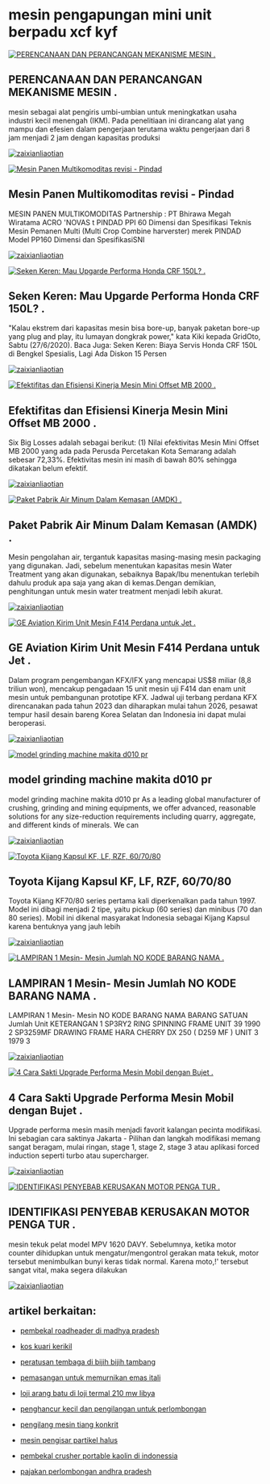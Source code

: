 # mesin pengapungan mini unit berpadu xcf kyf
<a href="https://mnn.zoosnet.net/LR/Chatpre.aspx?id=MNN94995150&p=https://topgrinding.com/" target="_blank">![PERENCANAAN DAN PERANCANGAN MEKANISME MESIN .](https://github.com/technlg/images/blob/main/64.jpg)</a>
## PERENCANAAN DAN PERANCANGAN MEKANISME MESIN .
mesin sebagai alat pengiris umbi-umbian untuk meningkatkan usaha industri kecil menengah (IKM). Pada penelitiaan ini dirancang alat yang mampu dan efesien dalam pengerjaan terutama waktu pengerjaan dari 8 jam menjadi 2 jam dengan kapasitas produksi
<a href="https://mnn.zoosnet.net/LR/Chatpre.aspx?id=MNN94995150&p=https://topgrinding.com/" target="_blank"><img src="https://github.com/technlg/images/raw/main/chat11.jpg" alt="zaixianliaotian"/></a><a href="//whatsapp.shibangsoft.com/WhatsApp.php" ><img src="https://github.com/technlg/images/raw/main/chat11.png" alt=""></a>
<a href="https://mnn.zoosnet.net/LR/Chatpre.aspx?id=MNN94995150&p=https://topgrinding.com/" target="_blank">![Mesin Panen Multikomoditas revisi - Pindad](https://github.com/technlg/images/blob/main/27.jpg)</a>
## Mesin Panen Multikomoditas revisi - Pindad
MESIN PANEN MULTIKOMODITAS Partnership : PT Bhirawa Megah Wiratama ACRO 'NOVAS t PINDAD PPI 60 Dimensi dan Spesifikasi Teknis Mesin Pemanen Multi (Multi Crop Combine harverster) merek PINDAD Model PP160 Dimensi dan SpesifikasiSNI
<a href="https://mnn.zoosnet.net/LR/Chatpre.aspx?id=MNN94995150&p=https://topgrinding.com/" target="_blank"><img src="https://github.com/technlg/images/raw/main/chat11.jpg" alt="zaixianliaotian"/></a><a href="//whatsapp.shibangsoft.com/WhatsApp.php" ><img src="https://github.com/technlg/images/raw/main/chat11.png" alt=""></a>
<a href="https://mnn.zoosnet.net/LR/Chatpre.aspx?id=MNN94995150&p=https://topgrinding.com/" target="_blank">![Seken Keren: Mau Upgarde Performa Honda CRF 150L? .](https://github.com/technlg/images/blob/main/3.jpg)</a>
## Seken Keren: Mau Upgarde Performa Honda CRF 150L? .
"Kalau ekstrem dari kapasitas mesin bisa bore-up, banyak paketan bore-up yang plug and play, itu lumayan dongkrak power," kata Kiki kepada GridOto, Sabtu (27/6/2020). Baca Juga: Seken Keren: Biaya Servis Honda CRF 150L di Bengkel Spesialis, Lagi Ada Diskon 15 Persen
<a href="https://mnn.zoosnet.net/LR/Chatpre.aspx?id=MNN94995150&p=https://topgrinding.com/" target="_blank"><img src="https://github.com/technlg/images/raw/main/chat11.jpg" alt="zaixianliaotian"/></a><a href="//whatsapp.shibangsoft.com/WhatsApp.php" ><img src="https://github.com/technlg/images/raw/main/chat11.png" alt=""></a>
<a href="https://mnn.zoosnet.net/LR/Chatpre.aspx?id=MNN94995150&p=https://topgrinding.com/" target="_blank">![Efektifitas dan Efisiensi Kinerja Mesin Mini Offset MB 2000 .](https://github.com/technlg/images/blob/main/54.jpg)</a>
## Efektifitas dan Efisiensi Kinerja Mesin Mini Offset MB 2000 .
Six Big Losses adalah sebagai berikut: (1) Nilai efektivitas Mesin Mini Offset MB 2000 yang ada pada Perusda Percetakan Kota Semarang adalah sebesar 72,33%. Efektivitas mesin ini masih di bawah 80% sehingga dikatakan belum efektif.
<a href="https://mnn.zoosnet.net/LR/Chatpre.aspx?id=MNN94995150&p=https://topgrinding.com/" target="_blank"><img src="https://github.com/technlg/images/raw/main/chat11.jpg" alt="zaixianliaotian"/></a><a href="//whatsapp.shibangsoft.com/WhatsApp.php" ><img src="https://github.com/technlg/images/raw/main/chat11.png" alt=""></a>
<a href="https://mnn.zoosnet.net/LR/Chatpre.aspx?id=MNN94995150&p=https://topgrinding.com/" target="_blank">![Paket Pabrik Air Minum Dalam Kemasan (AMDK) .](https://github.com/technlg/images/blob/main/11.jpg)</a>
## Paket Pabrik Air Minum Dalam Kemasan (AMDK) .
Mesin pengolahan air, tergantuk kapasitas masing-masing mesin packaging yang digunakan. Jadi, sebelum menentukan kapasitas mesin Water Treatment yang akan digunakan, sebaiknya Bapak/Ibu menentukan terlebih dahulu produk apa saja yang akan di kemas.Dengan demikian, penghitungan untuk mesin water treatment menjadi lebih akurat.
<a href="https://mnn.zoosnet.net/LR/Chatpre.aspx?id=MNN94995150&p=https://topgrinding.com/" target="_blank"><img src="https://github.com/technlg/images/raw/main/chat11.jpg" alt="zaixianliaotian"/></a><a href="//whatsapp.shibangsoft.com/WhatsApp.php" ><img src="https://github.com/technlg/images/raw/main/chat11.png" alt=""></a>
<a href="https://mnn.zoosnet.net/LR/Chatpre.aspx?id=MNN94995150&p=https://topgrinding.com/" target="_blank">![GE Aviation Kirim Unit Mesin F414 Perdana untuk Jet .](https://github.com/technlg/images/blob/main/52.jpg)</a>
## GE Aviation Kirim Unit Mesin F414 Perdana untuk Jet .
Dalam program pengembangan KFX/IFX yang mencapai US$8 miliar (8,8 triliun won), mencakup pengadaan 15 unit mesin uji F414 dan enam unit mesin untuk pembangunan prototipe KFX. Jadwal uji terbang perdana KFX direncanakan pada tahun 2023 dan diharapkan mulai tahun 2026, pesawat tempur hasil desain bareng Korea Selatan dan Indonesia ini dapat mulai beroperasi.
<a href="https://mnn.zoosnet.net/LR/Chatpre.aspx?id=MNN94995150&p=https://topgrinding.com/" target="_blank"><img src="https://github.com/technlg/images/raw/main/chat11.jpg" alt="zaixianliaotian"/></a><a href="//whatsapp.shibangsoft.com/WhatsApp.php" ><img src="https://github.com/technlg/images/raw/main/chat11.png" alt=""></a>
<a href="https://mnn.zoosnet.net/LR/Chatpre.aspx?id=MNN94995150&p=https://topgrinding.com/" target="_blank">![model grinding machine makita d010 pr](https://github.com/technlg/images/blob/main/46.jpg)</a>
## model grinding machine makita d010 pr
model grinding machine makita d010 pr As a leading global manufacturer of crushing, grinding and mining equipments, we offer advanced, reasonable solutions for any size-reduction requirements including quarry, aggregate, and different kinds of minerals. We can 
<a href="https://mnn.zoosnet.net/LR/Chatpre.aspx?id=MNN94995150&p=https://topgrinding.com/" target="_blank"><img src="https://github.com/technlg/images/raw/main/chat11.jpg" alt="zaixianliaotian"/></a><a href="//whatsapp.shibangsoft.com/WhatsApp.php" ><img src="https://github.com/technlg/images/raw/main/chat11.png" alt=""></a>
<a href="https://mnn.zoosnet.net/LR/Chatpre.aspx?id=MNN94995150&p=https://topgrinding.com/" target="_blank">![Toyota Kijang Kapsul KF, LF, RZF, 60/70/80](https://github.com/technlg/images/blob/main/41.jpg)</a>
## Toyota Kijang Kapsul KF, LF, RZF, 60/70/80
Toyota Kijang KF70/80 series pertama kali diperkenalkan pada tahun 1997. Model ini dibagi menjadi 2 tipe, yaitu pickup (60 series) dan minibus (70 dan 80 series). Mobil ini dikenal masyarakat Indonesia sebagai Kijang Kapsul karena bentuknya yang jauh lebih 
<a href="https://mnn.zoosnet.net/LR/Chatpre.aspx?id=MNN94995150&p=https://topgrinding.com/" target="_blank"><img src="https://github.com/technlg/images/raw/main/chat11.jpg" alt="zaixianliaotian"/></a><a href="//whatsapp.shibangsoft.com/WhatsApp.php" ><img src="https://github.com/technlg/images/raw/main/chat11.png" alt=""></a>
<a href="https://mnn.zoosnet.net/LR/Chatpre.aspx?id=MNN94995150&p=https://topgrinding.com/" target="_blank">![LAMPIRAN 1 Mesin- Mesin Jumlah NO KODE BARANG NAMA .](https://github.com/technlg/images/blob/main/49.jpg)</a>
## LAMPIRAN 1 Mesin- Mesin Jumlah NO KODE BARANG NAMA .
LAMPIRAN 1 Mesin- Mesin NO KODE BARANG NAMA BARANG SATUAN Jumlah Unit KETERANGAN 1 SP3RY2 RING SPINNING FRAME UNIT 39 1990 2 SP3259MF DRAWING FRAME HARA CHERRY DX 250 ( D259 MF ) UNIT 3 1979 3
<a href="https://mnn.zoosnet.net/LR/Chatpre.aspx?id=MNN94995150&p=https://topgrinding.com/" target="_blank"><img src="https://github.com/technlg/images/raw/main/chat11.jpg" alt="zaixianliaotian"/></a><a href="//whatsapp.shibangsoft.com/WhatsApp.php" ><img src="https://github.com/technlg/images/raw/main/chat11.png" alt=""></a>
<a href="https://mnn.zoosnet.net/LR/Chatpre.aspx?id=MNN94995150&p=https://topgrinding.com/" target="_blank">![4 Cara Sakti Upgrade Performa Mesin Mobil dengan Bujet .](https://github.com/technlg/images/blob/main/2.jpg)</a>
## 4 Cara Sakti Upgrade Performa Mesin Mobil dengan Bujet .
Upgrade performa mesin masih menjadi favorit kalangan pecinta modifikasi. Ini sebagian cara saktinya Jakarta - Pilihan dan langkah modifikasi memang sangat beragam, mulai ringan, stage 1, stage 2, stage 3 atau aplikasi forced induction seperti turbo atau supercharger.
<a href="https://mnn.zoosnet.net/LR/Chatpre.aspx?id=MNN94995150&p=https://topgrinding.com/" target="_blank"><img src="https://github.com/technlg/images/raw/main/chat11.jpg" alt="zaixianliaotian"/></a><a href="//whatsapp.shibangsoft.com/WhatsApp.php" ><img src="https://github.com/technlg/images/raw/main/chat11.png" alt=""></a>
<a href="https://mnn.zoosnet.net/LR/Chatpre.aspx?id=MNN94995150&p=https://topgrinding.com/" target="_blank">![IDENTIFIKASI PENYEBAB KERUSAKAN MOTOR PENGA TUR .](https://github.com/technlg/images/blob/main/43.jpg)</a>
## IDENTIFIKASI PENYEBAB KERUSAKAN MOTOR PENGA TUR .
mesin tekuk pelat model MPV 1620 DAVY. Sebelumnya, ketika motor counter dihidupkan untuk mengatur/mengontrol gerakan mata tekuk, motor tersebut menimbulkan bunyi keras tidak normal. Karena moto,!' tersebut sangat vital, maka segera dilakukan 
<a href="https://mnn.zoosnet.net/LR/Chatpre.aspx?id=MNN94995150&p=https://topgrinding.com/" target="_blank"><img src="https://github.com/technlg/images/raw/main/chat11.jpg" alt="zaixianliaotian"/></a><a href="//whatsapp.shibangsoft.com/WhatsApp.php" ><img src="https://github.com/technlg/images/raw/main/chat11.png" alt=""></a>
## artikel berkaitan:
* [pembekal roadheader di madhya pradesh](pembekal%20roadheader%20di%20madhya%20pradesh.md)
* [kos kuari kerikil](kos%20kuari%20kerikil.md)
* [peratusan tembaga di bijih bijih tambang](peratusan%20tembaga%20di%20bijih%20bijih%20tambang.md)
* [pemasangan untuk memurnikan emas itali](pemasangan%20untuk%20memurnikan%20emas%20itali.md)
* [loji arang batu di loji termal 210 mw libya](loji%20arang%20batu%20di%20loji%20termal%20210%20mw%20libya.md)
* [penghancur kecil dan pengilangan untuk perlombongan](penghancur%20kecil%20dan%20pengilangan%20untuk%20perlombongan.md)
* [pengilang mesin tiang konkrit](pengilang%20mesin%20tiang%20konkrit.md)
* [mesin pengisar partikel halus](mesin%20pengisar%20partikel%20halus.md)
* [pembekal crusher portable kaolin di indonessia](pembekal%20crusher%20portable%20kaolin%20di%20indonessia.md)
* [pajakan perlombongan andhra pradesh](pajakan%20perlombongan%20andhra%20pradesh.md)
